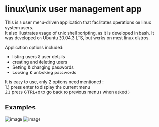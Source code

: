 # linux\unix user management app

This is a user menu-driven application that facilitates operations on linux system users.  
It also illustrates usage of unix shell scripting, as it is developed in bash.
It was developed on Ubuntu 20.04.3 LTS, but works on most linux distros.

Application options included:
* listing users & user details
* creating and deleting users
* Setting & changing passwords
* Locking & unlocking passwords

It is easy to use, only 2 options need mentioned :  
1.) press enter to display the current menu  
2.) press CTRL+d to go back to previous menu ( when asked )

## Examples

![image](https://user-images.githubusercontent.com/95858490/156162053-a7b42d09-8b66-44f4-8e4a-c4907aa720c7.png) ![image](https://user-images.githubusercontent.com/95858490/156162287-27ff9ce3-62bd-4d6d-ba7d-6cba6c28f1ab.png)

